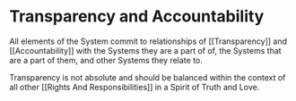 # Transparency and Accountability 

All elements of the System commit to relationships of [[Transparency]] and [[Accountability]] with the Systems they are a part of of, the Systems that are a part of them, and  other Systems they relate to. 

Transparency is not absolute and should be balanced within the context of all other [[Rights And Responsibilities]] in a Spirit of Truth and Love. 
